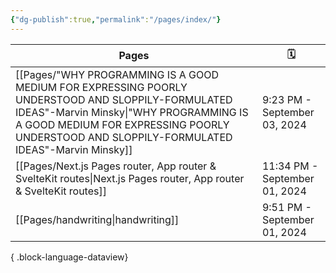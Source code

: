 ```yaml
---
{"dg-publish":true,"permalink":"/pages/index/"}
---
```


| Pages                                                                                                                                                                                                                                         | 🗓️                           |
| --------------------------------------------------------------------------------------------------------------------------------------------------------------------------------------------------------------------------------------------- | ----------------------------- |
| [[Pages/"WHY PROGRAMMING IS A GOOD MEDIUM FOR EXPRESSING POORLY UNDERSTOOD AND SLOPPILY-FORMULATED IDEAS"-Marvin Minsky\|"WHY PROGRAMMING IS A GOOD MEDIUM FOR EXPRESSING POORLY UNDERSTOOD AND SLOPPILY-FORMULATED IDEAS"-Marvin Minsky]] | 9:23 PM - September 03, 2024  |
| [[Pages/Next.js Pages router, App router & SvelteKit routes\|Next.js Pages router, App router & SvelteKit routes]]                                                                                                                         | 11:34 PM - September 01, 2024 |
| [[Pages/handwriting\|handwriting]]                                                                                                                                                                                                         | 9:51 PM - September 01, 2024  |

{ .block-language-dataview}


